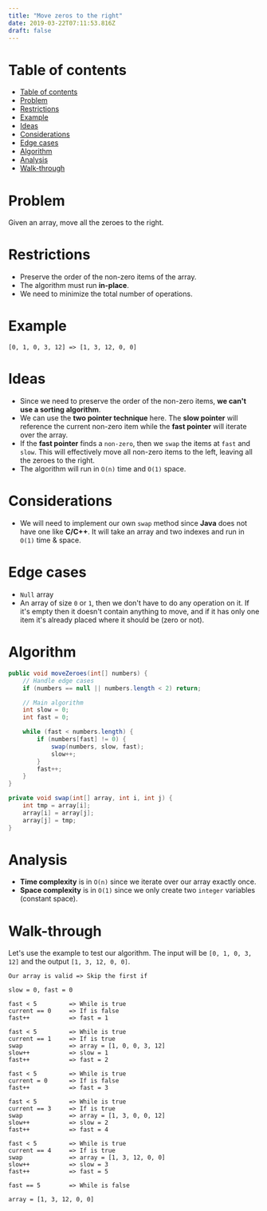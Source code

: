 ```yaml
---
title: "Move zeros to the right"
date: 2019-03-22T07:11:53.816Z
draft: false
---
```


# Table of contents

- [Table of contents](#table-of-contents)
- [Problem](#problem)
- [Restrictions](#restrictions)
- [Example](#example)
- [Ideas](#ideas)
- [Considerations](#considerations)
- [Edge cases](#edge-cases)
- [Algorithm](#algorithm)
- [Analysis](#analysis)
- [Walk-through](#walk-through)

# Problem

Given an array, move all the zeroes to the right.

# Restrictions

- Preserve the order of the non-zero items of the array.
- The algorithm must run **in-place**.
- We need to minimize the total number of operations.

# Example

```text
[0, 1, 0, 3, 12] => [1, 3, 12, 0, 0]
```

# Ideas

- Since we need to preserve the order of the non-zero items, **we can't use a sorting algorithm**.
- We can use the **two pointer technique** here. The **slow pointer** will reference the current non-zero item while the **fast pointer** will iterate over the array.
- If the **fast pointer** finds a `non-zero`, then we `swap` the items at `fast` and `slow`. This will effectively move all non-zero items to the left, leaving all the zeroes to the right.
- The algorithm will run in `O(n)` time and `O(1)` space.

# Considerations

- We will need to implement our own `swap` method since **Java** does not have one like **C/C++**. It will take an array and two indexes and run in `O(1)` time & space.

# Edge cases

- `Null` array
- An array of size `0` or `1`, then we don't have to do any operation on it. If it's empty then it doesn't contain anything to move, and if it has only one item it's already placed where it should be (zero or not).

# Algorithm

```java
public void moveZeroes(int[] numbers) {
    // Handle edge cases
    if (numbers == null || numbers.length < 2) return;

    // Main algorithm
    int slow = 0;
    int fast = 0;

    while (fast < numbers.length) {
        if (numbers[fast] != 0) {
            swap(numbers, slow, fast);
            slow++;
        }
        fast++;
    }
}

private void swap(int[] array, int i, int j) {
    int tmp = array[i];
    array[i] = array[j];
    array[j] = tmp;
}
```

# Analysis

- **Time complexity** is in `O(n)` since we iterate over our array exactly once.
- **Space complexity** is in `O(1)` since we only create two `integer` variables (constant space).

# Walk-through

Let's use the example to test our algorithm. The input will be `[0, 1, 0, 3, 12]` and the output `[1, 3, 12, 0, 0]`.

```text
Our array is valid => Skip the first if

slow = 0, fast = 0

fast < 5         => While is true
current == 0     => If is false
fast++           => fast = 1

fast < 5         => While is true
current == 1     => If is true
swap             => array = [1, 0, 0, 3, 12]
slow++           => slow = 1
fast++           => fast = 2

fast < 5         => While is true
current = 0      => If is false
fast++           => fast = 3

fast < 5         => While is true
current == 3     => If is true
swap             => array = [1, 3, 0, 0, 12]
slow++           => slow = 2
fast++           => fast = 4

fast < 5         => While is true
current == 4     => If is true
swap             => array = [1, 3, 12, 0, 0]
slow++           => slow = 3
fast++           => fast = 5

fast == 5        => While is false

array = [1, 3, 12, 0, 0]
```

